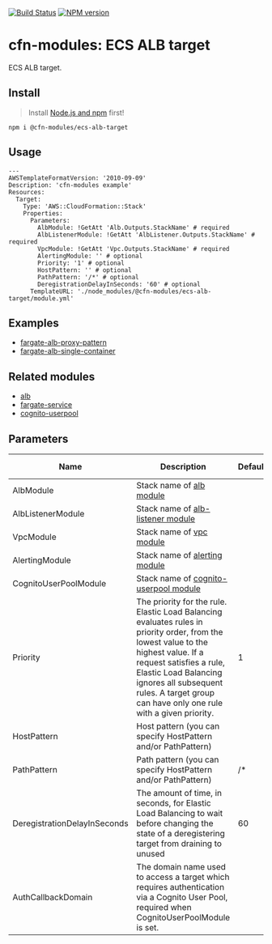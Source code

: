 [![Build Status](https://travis-ci.org/cfn-modules/ecs-alb-target.svg?branch=master)](https://travis-ci.org/cfn-modules/ecs-alb-target)
[![NPM version](https://img.shields.io/npm/v/@cfn-modules/ecs-alb-target.svg)](https://www.npmjs.com/package/@cfn-modules/ecs-alb-target)

# cfn-modules: ECS ALB target

ECS ALB target.

## Install

> Install [Node.js and npm](https://nodejs.org/) first!

```
npm i @cfn-modules/ecs-alb-target
```

## Usage

```
---
AWSTemplateFormatVersion: '2010-09-09'
Description: 'cfn-modules example'
Resources:
  Target:
    Type: 'AWS::CloudFormation::Stack'
    Properties:
      Parameters:
        AlbModule: !GetAtt 'Alb.Outputs.StackName' # required
        AlbListenerModule: !GetAtt 'AlbListener.Outputs.StackName' # required
        VpcModule: !GetAtt 'Vpc.Outputs.StackName' # required
        AlertingModule: '' # optional
        Priority: '1' # optional
        HostPattern: '' # optional
        PathPattern: '/*' # optional
        DeregistrationDelayInSeconds: '60' # optional
      TemplateURL: './node_modules/@cfn-modules/ecs-alb-target/module.yml'
```

## Examples

* [fargate-alb-proxy-pattern](https://github.com/cfn-modules/docs/tree/master/examples/fargate-alb-proxy-pattern)
* [fargate-alb-single-container](https://github.com/cfn-modules/docs/tree/master/examples/fargate-alb-single-container)

## Related modules

* [alb](https://github.com/cfn-modules/alb)
* [fargate-service](https://github.com/cfn-modules/fargate-service)
* [cognito-userpool](https://github.com/cfn-modules/cognito-userpool)

## Parameters

<table>
  <thead>
    <tr>
      <th>Name</th>
      <th>Description</th>
      <th>Default</th>
      <th>Required?</th>
      <th>Allowed values</th>
    </tr>
  </thead>
  <tbody>
    <tr>
      <td>AlbModule</td>
      <td>Stack name of <a href="https://www.npmjs.com/package/@cfn-modules/alb">alb module</a></td>
      <td></td>
      <td>yes</td>
      <td></td>
    </tr>
    <tr>
      <td>AlbListenerModule</td>
      <td>Stack name of <a href="https://www.npmjs.com/package/@cfn-modules/alb-listener">alb-listener module</a></td>
      <td></td>
      <td>yes</td>
      <td></td>
    </tr>
    <tr>
      <td>VpcModule</td>
      <td>Stack name of <a href="https://www.npmjs.com/package/@cfn-modules/vpc">vpc module</a></td>
      <td></td>
      <td>yes</td>
      <td></td>
    </tr>
    <tr>
      <td>AlertingModule</td>
      <td>Stack name of <a href="https://www.npmjs.com/package/@cfn-modules/alerting">alerting module</a></td>
      <td></td>
      <td>no</td>
      <td></td>
    </tr>
    <tr>
      <td>CognitoUserPoolModule</td>
      <td>Stack name of <a href="https://www.npmjs.com/package/@cfn-modules/cognito-userpool">cognito-userpool module</a></td>
      <td></td>
      <td>no</td>
      <td></td>
    </tr>
    <tr>
      <td>Priority</td>
      <td>The priority for the rule. Elastic Load Balancing evaluates rules in priority order, from the lowest value to the highest value. If a request satisfies a rule, Elastic Load Balancing ignores all subsequent rules. A target group can have only one rule with a given priority.</td>
      <td>1</td>
      <td>no</td>
      <td>1-99999</td>
    </tr>
    <tr>
      <td>HostPattern</td>
      <td>Host pattern (you can specify HostPattern and/or PathPattern)</td>
      <td></td>
      <td>no</td>
      <td></td>
    </tr>
    <tr>
      <td>PathPattern</td>
      <td>Path pattern (you can specify HostPattern and/or PathPattern)</td>
      <td>/*</td>
      <td>no</td>
      <td></td>
    </tr>
    <tr>
      <td>DeregistrationDelayInSeconds</td>
      <td>The amount of time, in seconds, for Elastic Load Balancing to wait before changing the state of a deregistering target from draining to unused</td>
      <td>60</td>
      <td>no</td>
      <td>0-3600</td>
    </tr>
    <tr>
      <td>AuthCallbackDomain</td>
      <td>The domain name used to access a target which requires authentication via a Cognito User Pool, required when CognitoUserPoolModule is set.</td>
      <td></td>
      <td>no</td>
      <td>app.widdix.de</td>
    </tr>
  </tbody>
</table>
